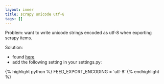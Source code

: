 ```yaml
---
layout: inner
title: scrapy unicode utf-8
tags: []
---
```

Problem: want to write unicode strings encoded as utf-8 when exporting scrapy items.

Solution:

* found [here](https://stackoverflow.com/a/41346276/31610)
* add the following setting in your settings.py:

{% highlight python %}
FEED_EXPORT_ENCODING = 'utf-8'
{% endhighlight %}